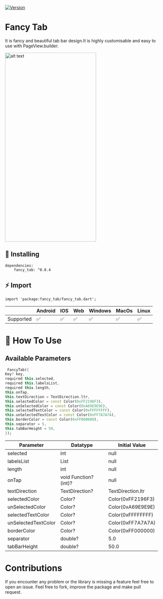 [![Version](https://img.shields.io/pub/v/fancy_tab?color=%2354C92F&logo=dart)](https://pub.dev/packages/fancy_tab/install)

# Fancy Tab

It is fancy and beautiful tab bar design.It is highly customisable and easy to use with PageView.builder.

<img src="https://user-images.githubusercontent.com/92029288/187216317-c00f4b9b-5914-4205-b7b5-bd9d7b4167a9.mp4" alt="alt text" width="300" height="620">


## 🌟 Installing
```
dependencies:
    fancy_tab: ^0.0.4
```

## ⚡️ Import
```
import 'package:fancy_tab/fancy_tab.dart';
```


|  | Android | IOS | Web  | Windows | MacOs | Linux |
| --- | --- | --- | --- | --- | --- | --- |
| Supported | ✅️️ |  ✅️ |  ✅️ |  ✅️ |  ✅️ |  ✅️

# 📙 How To Use

## Available Parameters
```dart
 FancyTab({
Key? key,
required this.selected,
required this.labelsList,
required this.length,
this.onTap,
this.textDirection = TextDirection.ltr,
this.selectedColor = const Color(0xFF2196F3),
this.unSelectedColor = const Color(0xA69E9E9E),
this.selectedTextColor = const Color(0xFFFFFFFF),
this.unSelectedTextColor = const Color(0xFF7A7A7A),
this.borderColor = const Color(0xFF000000),
this.separator = 5,
this.tabBarHeight = 50,
});
```
| Parameter                           | Datatype               |    Initial Value          |
|---------------------------------    |------------------------|---------------------------|
| selected                            | int                    |        null               |
| labelsList                          | List<string>           |        null               |
| length                              | int                    |        null               |
| onTap                               | void Function?(int)?   |        null               |
| textDirection                       | TextDirection?         |   TextDirection.ltr       |
| selectedColor                       | Color?                 |   Color(0xFF2196F3)       |
| unSelectedColor                     | Color?                 |   Color(0xA69E9E9E)       |
| selectedTextColor                   | Color?                 |   Color(0xFFFFFFFF)       |
| unSelectedTextColor                 | Color?                 |   Color(0xFF7A7A7A)       |
| borderColor                         | Color?                 |   Color(0xFF000000)       |
| separator                           | double?                |        5.0                |
| tabBarHeight                        | double?                |        50.0               |


# Contributions
If you encounter any problem or the library is missing a feature feel free to open an issue. Feel free to fork, improve the package and make pull request.

